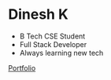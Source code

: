 # Dinesh K

- B Tech CSE Student
- Full Stack Developer
- Always learning new tech

[Portfolio](https://k-dinesh.vercel.app/)
